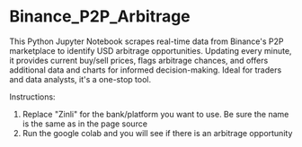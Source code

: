 # Binance_P2P_Arbitrage
This Python Jupyter Notebook scrapes real-time data from Binance's P2P marketplace to identify USD arbitrage opportunities. Updating every minute, it provides current buy/sell prices, flags arbitrage chances, and offers additional data and charts for informed decision-making. Ideal for traders and data analysts, it's a one-stop tool.

Instructions:
1) Replace "Zinli" for the bank/platform you want to use. Be sure the name is the same as in the page source
2) Run the google colab and you will see if there is an arbitrage opportunity
